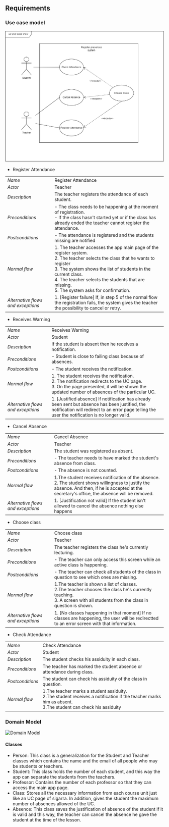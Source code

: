## Requirements

### Use case model

![Use Case Model](../images/use_case_model.png)

* Register Attendance

|                                      |                                                                                                                                                                                                                                                                                                                |
| ------------------------------------ | -------------------------------------------------------------------------------------------------------------------------------------------------------------------------------------------------------------------------------------------------------------------------------------------------------------- |
| *Name*                             | Register Attendance                                                                                                                                                                                                                                                                                            |
| *Actor*                            | Teacher                                                                                                                                                                                                                                                                                                        |
| *Description*                      | The teacher registers the attendance of each student.                                                                                                                                                                                                                                                          |
| *Preconditions*                    | - The class needs to be happening at the moment of registration.<br />- If the class hasn't started yet or if the class has already ended the teacher cannot register the attendance.                                                                                                                          |
| *Postconditions*                   | - The attendance is registered and the students missing are notified                                                                                                                                                                                                                                           |
| *Normal flow*                      | 1. The teacher accesses the app main page of the register system.<br />2. The teacher selects the class that he wants to register <br />3. The system shows the list of students in the current class. <br />4. The teacher selects the students that are missing. <br />5. The system asks for confirmation. |
| *Alternative flows and exceptions* | 1. [Register failure] If, in step 5 of the normal flow the registration fails, the system gives the teacher the possibility to cancel or retry.                                                                                                                                                                |

* Receives Warning

|                                      |                                                                                                                                                                                                     |
| ------------------------------------ | --------------------------------------------------------------------------------------------------------------------------------------------------------------------------------------------------- |
| *Name*                             | Receives Warning                                                                                                                                                                                    |
| *Actor*                            | Student                                                                                                                                                                                             |
| *Description*                      | If the student is absent then he receives a notification.                                                                                                                                           |
| *Preconditions*                    | - Student is close to failing class because of absences.                                                                                                                                            |
| *Postconditions*                   | - The student receives the notification.                                                                                                                                                            |
| *Normal flow*                      | 1. The student receives the notification.<br />2. The notification redirects to the UC page. <br />3. On the page presented, it will be shown the updated number of absences of the particular UC. |
| *Alternative flows and exceptions* | 1. [Justified absence] If notification has already been sent but absence has been justified, the notification will redirect to an error page telling the user the notification is no longer valid.  |

* Cancel Absence

|                                      |                                                                                                                                                                                                       |
| ------------------------------------ | ----------------------------------------------------------------------------------------------------------------------------------------------------------------------------------------------------- |
| *Name*                             | Cancel Absence                                                                                                                                                                                        |
| *Actor*                            | Teacher                                                                                                                                                                                               |
| *Description*                      | The student was registered as absent.                                                                                                                                                                 |
| *Preconditions*                    | - The teacher needs to have marked the student's absence from class.                                                                                                                                  |
| *Postconditions*                   | - The absence is not counted.                                                                                                                                                                         |
| *Normal flow*                      | 1.The student receives notification of the absence.<br />2. The student shows willingness to justify the absence. And then, if he is accepted at the secretary's office, the absence will be removed. |
| *Alternative flows and exceptions* | 1. [Justification not valid] If the student isn't allowed to cancel the absence nothing else happens                                                                                                  |

* Choose class

|                                      |                                                                                                                                                                                 |
| ------------------------------------ | ------------------------------------------------------------------------------------------------------------------------------------------------------------------------------- |
| *Name*                             | Choose class                                                                                                                                                                    |
| *Actor*                            | Teacher                                                                                                                                                                         |
| *Description*                      | The teacher registers the class he's currently lecturing.                                                                                                                       |
| *Preconditions*                    | - The teacher can only access this screen while an active class is happening.                                                                                                   |
| *Postconditions*                   | - The teacher can check all students of the class in question to see which ones are missing.                                                                                    |
| *Normal flow*                      | 1.The teacher is shown a list of classes.<br />2.The teacher chooses the class he's currently teaching.<br />3. A screen with all students from the class in question is shown. |
| *Alternative flows and exceptions* | 1. [No classes happening in that moment] If no classes are happening, the user will be redirectted to an error screen with that information.                                    |

* Check Attendance

|                    |                                                                                                                                                                    |
| ------------------ | ------------------------------------------------------------------------------------------------------------------------------------------------------------------ |
| *Name*           | Check Attendance                                                                                                                                                   |
| *Actor*          | Student                                                                                                                                                            |
| *Description*    | The student checks his assiduity in each class.                                                                                                                    |
| *Preconditions*  | The teacher has marked the student absence or attendance during class.                                                                                             |
| *Postconditions* | The student can check his assiduity of the class in question.                                                                                                      |
| *Normal flow*    | 1.The teacher marks a student assiduity.<br />2.The student receives a notification if the teacher marks him as absent.<br />3.The student can check his assiduity |

### Domain Model

![Domain Model](https://user-images.githubusercontent.com/72892065/161315196-0fe4cddf-0a71-4f76-a035-e1ee11370651.png)

#### Classes

- Person: This class is a generalization for the Student and Teacher classes which contains the name and the email of all people who may be students or teachers.
- Student: This class holds the number of each student, and this way the app can separate the students from the teachers.
- Professor: Contains the number of each professor so that they can access the main app page.
- Class: Stores all the necessary information from each course unit just like an UC page of sigarra.
  In addition, gives the student the maximum number of absences allowed of the UC.
- Absence: This class saves the justification of absence of the student if it is valid and this way, the teacher can cancel the absence he gave the student at the time of the lesson.
